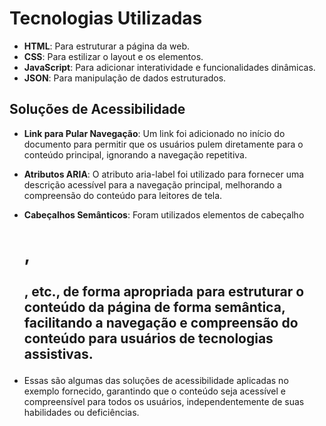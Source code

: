 # Tecnologias Utilizadas

- **HTML**: Para estruturar a página da web.
- **CSS**: Para estilizar o layout e os elementos.
- **JavaScript**: Para adicionar interatividade e funcionalidades dinâmicas.
- **JSON**: Para manipulação de dados estruturados.

## Soluções de Acessibilidade

- **Link para Pular Navegação**: Um link <a> foi adicionado no início do documento para permitir que os usuários pulem diretamente para o conteúdo principal, ignorando a navegação repetitiva.

- **Atributos ARIA**: O atributo aria-label foi utilizado para fornecer uma descrição acessível para a navegação principal, melhorando a compreensão do conteúdo para leitores de tela.

- **Cabeçalhos Semânticos**: Foram utilizados elementos de cabeçalho <h1>, <h2>, etc., de forma apropriada para estruturar o conteúdo da página de forma semântica, facilitando a navegação e compreensão do conteúdo para usuários de tecnologias assistivas.

- Essas são algumas das soluções de acessibilidade aplicadas no exemplo fornecido, garantindo que o conteúdo seja acessível e compreensível para todos os usuários, independentemente de suas habilidades ou deficiências.
